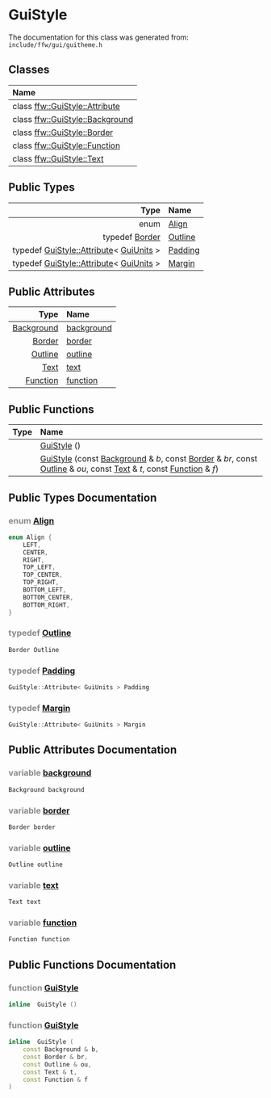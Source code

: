 GuiStyle
===================================


The documentation for this class was generated from: `include/ffw/gui/guitheme.h`



## Classes

| Name |
|:-----|
| class [ffw::GuiStyle::Attribute](ffw_GuiStyle_Attribute.html) |
| class [ffw::GuiStyle::Background](ffw_GuiStyle_Background.html) |
| class [ffw::GuiStyle::Border](ffw_GuiStyle_Border.html) |
| class [ffw::GuiStyle::Function](ffw_GuiStyle_Function.html) |
| class [ffw::GuiStyle::Text](ffw_GuiStyle_Text.html) |


## Public Types

| Type | Name |
| -------: | :------- |
| enum | [Align](#80d2c0e2) |
| typedef [Border](ffw_GuiStyle_Border.html) | [Outline](#45875f08) |
| typedef [GuiStyle::Attribute](ffw_GuiStyle_Attribute.html)< [GuiUnits](ffw_GuiUnits.html) > | [Padding](#82b7d280) |
| typedef [GuiStyle::Attribute](ffw_GuiStyle_Attribute.html)< [GuiUnits](ffw_GuiUnits.html) > | [Margin](#77df323f) |


## Public Attributes

| Type | Name |
| -------: | :------- |
|  [Background](ffw_GuiStyle_Background.html) | [background](#17e70e6d) |
|  [Border](ffw_GuiStyle_Border.html) | [border](#ac67ee1d) |
|  [Outline](ffw_GuiStyle.html#45875f08) | [outline](#fd9cf55f) |
|  [Text](ffw_GuiStyle_Text.html) | [text](#95de247d) |
|  [Function](ffw_GuiStyle_Function.html) | [function](#3001baa5) |


## Public Functions

| Type | Name |
| -------: | :------- |
|   | [GuiStyle](#919fc827) ()  |
|   | [GuiStyle](#cccebe00) (const [Background](ffw_GuiStyle_Background.html) & _b_, const [Border](ffw_GuiStyle_Border.html) & _br_, const [Outline](ffw_GuiStyle.html#45875f08) & _ou_, const [Text](ffw_GuiStyle_Text.html) & _t_, const [Function](ffw_GuiStyle_Function.html) & _f_)  |


## Public Types Documentation

### <span style="opacity:0.5;">enum</span> <a id="80d2c0e2" href="#80d2c0e2">Align</a>

```cpp
enum Align {
    LEFT,
    CENTER,
    RIGHT,
    TOP_LEFT,
    TOP_CENTER,
    TOP_RIGHT,
    BOTTOM_LEFT,
    BOTTOM_CENTER,
    BOTTOM_RIGHT,
}
```



### <span style="opacity:0.5;">typedef</span> <a id="45875f08" href="#45875f08">Outline</a>

```cpp
Border Outline
```



### <span style="opacity:0.5;">typedef</span> <a id="82b7d280" href="#82b7d280">Padding</a>

```cpp
GuiStyle::Attribute< GuiUnits > Padding
```



### <span style="opacity:0.5;">typedef</span> <a id="77df323f" href="#77df323f">Margin</a>

```cpp
GuiStyle::Attribute< GuiUnits > Margin
```





## Public Attributes Documentation

### <span style="opacity:0.5;">variable</span> <a id="17e70e6d" href="#17e70e6d">background</a>

```cpp
Background background
```



### <span style="opacity:0.5;">variable</span> <a id="ac67ee1d" href="#ac67ee1d">border</a>

```cpp
Border border
```



### <span style="opacity:0.5;">variable</span> <a id="fd9cf55f" href="#fd9cf55f">outline</a>

```cpp
Outline outline
```



### <span style="opacity:0.5;">variable</span> <a id="95de247d" href="#95de247d">text</a>

```cpp
Text text
```



### <span style="opacity:0.5;">variable</span> <a id="3001baa5" href="#3001baa5">function</a>

```cpp
Function function
```





## Public Functions Documentation

### <span style="opacity:0.5;">function</span> <a id="919fc827" href="#919fc827">GuiStyle</a>

```cpp
inline  GuiStyle () 
```



### <span style="opacity:0.5;">function</span> <a id="cccebe00" href="#cccebe00">GuiStyle</a>

```cpp
inline  GuiStyle (
    const Background & b,
    const Border & br,
    const Outline & ou,
    const Text & t,
    const Function & f
) 
```





